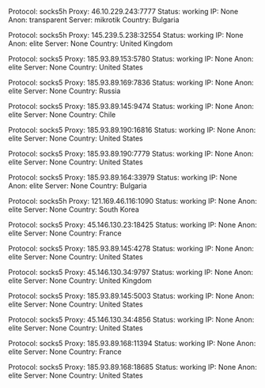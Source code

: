 Protocol: socks5h
Proxy: 46.10.229.243:7777
Status: working
IP: None
Anon: transparent
Server: mikrotik
Country: Bulgaria

Protocol: socks5h
Proxy: 145.239.5.238:32554
Status: working
IP: None
Anon: elite
Server: None
Country: United Kingdom

Protocol: socks5
Proxy: 185.93.89.153:5780
Status: working
IP: None
Anon: elite
Server: None
Country: United States

Protocol: socks5
Proxy: 185.93.89.169:7836
Status: working
IP: None
Anon: elite
Server: None
Country: Russia

Protocol: socks5
Proxy: 185.93.89.145:9474
Status: working
IP: None
Anon: elite
Server: None
Country: Chile

Protocol: socks5
Proxy: 185.93.89.190:16816
Status: working
IP: None
Anon: elite
Server: None
Country: United States

Protocol: socks5
Proxy: 185.93.89.190:7779
Status: working
IP: None
Anon: elite
Server: None
Country: United States

Protocol: socks5
Proxy: 185.93.89.164:33979
Status: working
IP: None
Anon: elite
Server: None
Country: Bulgaria

Protocol: socks5h
Proxy: 121.169.46.116:1090
Status: working
IP: None
Anon: elite
Server: None
Country: South Korea

Protocol: socks5
Proxy: 45.146.130.23:18425
Status: working
IP: None
Anon: elite
Server: None
Country: France

Protocol: socks5
Proxy: 185.93.89.145:4278
Status: working
IP: None
Anon: elite
Server: None
Country: United States

Protocol: socks5
Proxy: 45.146.130.34:9797
Status: working
IP: None
Anon: elite
Server: None
Country: United Kingdom

Protocol: socks5
Proxy: 185.93.89.145:5003
Status: working
IP: None
Anon: elite
Server: None
Country: United States

Protocol: socks5
Proxy: 45.146.130.34:4856
Status: working
IP: None
Anon: elite
Server: None
Country: United States

Protocol: socks5
Proxy: 185.93.89.168:11394
Status: working
IP: None
Anon: elite
Server: None
Country: France

Protocol: socks5
Proxy: 185.93.89.168:18685
Status: working
IP: None
Anon: elite
Server: None
Country: United States

